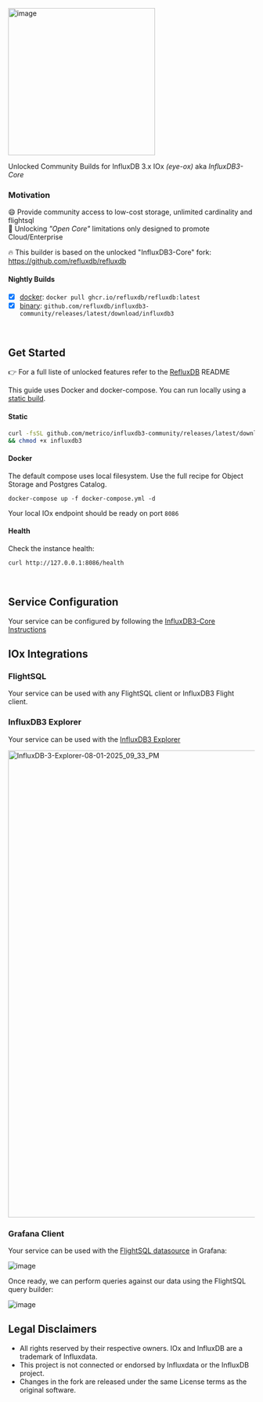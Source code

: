 <img width="300" alt="image" src="https://github.com/user-attachments/assets/44d2c1b0-4ec8-4d39-a75c-384e9e0a3f89" />

Unlocked Community Builds for InfluxDB 3.x IOx _(eye-ox)_ aka _InfluxDB3-Core_

### Motivation
😄 Provide community access to low-cost storage, unlimited cardinality and flightsql<br>
🥵‍ Unlocking _"Open Core"_ limitations only designed to promote Cloud/Enterprise<br>

🔥 This builder is based on the unlocked "InfluxDB3-Core" fork: https://github.com/refluxdb/refluxdb<br>

#### Nightly Builds
- [x] [docker](https://github.com/metrico/influxdb3-community/pkgs/container/influxdb3-unlocked): `docker pull ghcr.io/refluxdb/refluxdb:latest`
- [x] [binary](https://github.com/metrico/influxdb3-community/releases): `github.com/refluxdb/influxdb3-community/releases/latest/download/influxdb3`

<br>

## Get Started

👉 For a full liste of unlocked features refer to the [RefluxDB](https://github.com/refluxdb/refluxdb) README

This guide uses Docker and docker-compose. You can run locally using a [static build](https://github.com/metrico/influxdb3-community/releases).

#### Static
```bash
curl -fsSL github.com/metrico/influxdb3-community/releases/latest/download/influxdb3 -O \
&& chmod +x influxdb3
```

#### Docker

The default compose uses local filesystem. Use the full recipe for Object Storage and Postgres Catalog.

```
docker-compose up -f docker-compose.yml -d
```

Your local IOx endpoint should be ready on port `8086`

#### Health

Check the instance health: 
```
curl http://127.0.0.1:8086/health
```


<br>

## Service Configuration

Your service can be configured by following the [InfluxDB3-Core Instructions](https://docs.influxdata.com/influxdb3/core/get-started/setup/)

                                                        
## IOx Integrations

### FlightSQL

Your service can be used with any FlightSQL client or InfluxDB3 Flight client. 
  
### InfluxDB3 Explorer

Your service can be used with the [InfluxDB3 Explorer](https://docs.influxdata.com/influxdb3/explorer/)

<img width="1317" height="952" alt="InfluxDB-3-Explorer-08-01-2025_09_33_PM" src="https://github.com/user-attachments/assets/c015cedf-677e-4493-9721-2e99eeb2d359" />

### Grafana Client

Your service can be used with the [FlightSQL datasource](https://github.com/influxdata/grafana-flightsql-datasource) in Grafana:

![image](https://user-images.githubusercontent.com/1423657/239708678-8e947ae0-6710-4ae4-85c1-903f4c06b085.png)

Once ready, we can perform queries against our data using the FlightSQL query builder:

![image](https://user-images.githubusercontent.com/1423657/239708634-30b48942-d630-4feb-887d-5b6dc37f54d3.png)
                                                        

## Legal Disclaimers
  
- All rights reserved by their respective owners. IOx and InfluxDB are a trademark of Influxdata.   
- This project is not connected or endorsed by Influxdata or the InfluxDB project.
- Changes in the fork are released under the same License terms as the original software. 
  
